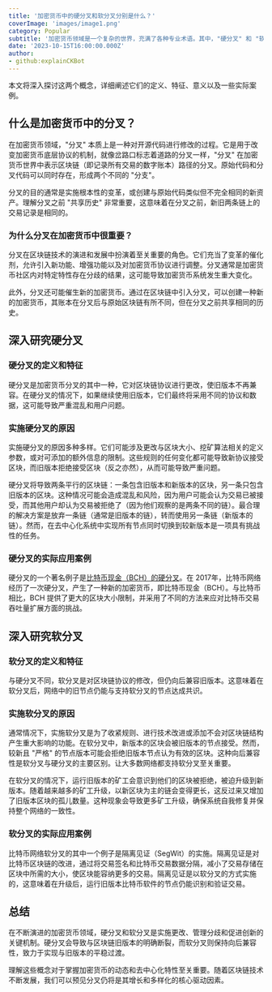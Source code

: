 ```yaml
---
title: '加密货币中的硬分叉和软分叉分别是什么？'
coverImage: 'images/image1.png'
category: Popular
subtitle: '加密货币领域是一个复杂的世界，充满了各种专业术语。其中，"硬分叉" 和 "软分叉" 是两个关键概念，它们在加密货币的发展过程中扮演着重要的角色。'
date: '2023-10-15T16:00:00.000Z'
author: 
- github:explainCKBot
---
```


本文将深入探讨这两个概念，详细阐述它们的定义、特征、意义以及一些实际案例。



## 什么是加密货币中的分叉？

在加密货币领域，"分叉" 本质上是一种对开源代码进行修改的过程。它是用于改变加密货币底层协议的机制，就像岔路口标志着道路的分叉一样，"分叉" 在加密货币世界中表示区块链（即记录所有交易的数字账本）路径的分叉。原始代码和分叉代码可以同时存在，形成两个不同的 "分支"。

分叉的目的通常是实施根本性的变革，或创建与原始代码类似但不完全相同的新资产。理解分叉之前 "共享历史" 非常重要，这意味着在分叉之前，新旧两条链上的交易记录是相同的。

### 为什么分叉在加密货币中很重要？

分叉在区块链技术的演进和发展中扮演着至关重要的角色。它们充当了变革的催化剂，允许引入新功能、增强功能以及对加密货币协议进行调整。分叉通常是加密货币社区内对特定特性存在分歧的结果，这可能导致加密货币系统发生重大变化。

此外，分叉还可能催生新的加密货币。通过在区块链中引入分叉，可以创建一种新的加密货币，其账本在分叉后与原始区块链有所不同，但在分叉之前共享相同的历史。




## 深入研究硬分叉


### 硬分叉的定义和特征

硬分叉是加密货币分叉的其中一种，它对区块链协议进行更改，使旧版本不再兼容。在硬分叉的情况下，如果继续使用旧版本，它们最终将采用不同的协议和数据，这可能导致严重混乱和用户问题。


### 实施硬分叉的原因

实施硬分叉的原因多种多样。它们可能涉及更改与区块大小、挖矿算法相关的定义参数，或对可添加的额外信息的限制。这些规则的任何变化都可能导致新协议接受区块，而旧版本拒绝接受区块（反之亦然），从而可能导致严重问题。

硬分叉将导致两条平行的区块链：一条包含旧版本和新版本的区块，另一条只包含旧版本的区块。这种情况可能会造成混乱和风险，因为用户可能会认为交易已被接受，而其他用户却认为交易被拒绝了（因为他们观察的是两条不同的链）。最合理的解决方案是放弃一条链（通常是旧版本的链），转而使用另一条链（新版本的链）。然而，在去中心化系统中实现所有节点同时切换到较新版本是一项具有挑战性的任务。


### 硬分叉的实际应用案例

硬分叉的一个著名例子是[比特币现金（BCH）的硬分叉](https://www.theverge.com/2017/8/1/16075276/bitcoin-cash-hard-fork-coinbase)。在 2017年，比特币网络经历了一次硬分叉，产生了一种新的加密货币，即比特币现金（BCH）。与比特币相比，BCH 提供了更大的区块大小限制，并采用了不同的方法来应对比特币交易吞吐量扩展方面的挑战。



## 深入研究软分叉


### 软分叉的定义和特征

与硬分叉不同，软分叉是对区块链协议的修改，但仍向后兼容旧版本。这意味着在软分叉后，网络中的旧节点仍能与支持软分叉的节点达成共识。


### 实施软分叉的原因

通常情况下，实施软分叉是为了收紧规则、进行技术改进或添加不会对区块链结构产生重大影响的功能。在软分叉中，新版本的区块会被旧版本的节点接受。然而，较新且 "严格" 的节点版本可能会拒绝旧版本节点认为有效的区块。这种向后兼容性是软分叉与硬分叉的主要区别。让大多数网络都支持软分叉至关重要。

在软分叉的情况下，运行旧版本的矿工会意识到他们的区块被拒绝，被迫升级到新版本。随着越来越多的矿工升级，以新区块为主的链会变得更长，这反过来又增加了旧版本区块的孤儿数量。这种现象会导致更多矿工升级，确保系统自我修复并保持整个网络的一致性。


### 软分叉的实际应用案例

比特币网络软分叉的其中一个例子是隔离见证（SegWit）的实施。隔离见证是对比特币区块链的改进，通过将交易签名和比特币交易数据分隔，减小了交易存储在区块中所需的大小，使区块能容纳更多的交易。隔离见证是以软分叉的方式实施的，这意味着在升级后，运行旧版本比特币软件的节点仍能识别和验证交易。




## 总结

在不断演进的加密货币领域，硬分叉和软分叉是实施更改、管理分歧和促进创新的关键机制。硬分叉会导致与区块链旧版本的明确断裂，而软分叉则保持向后兼容性，致力于实现与旧版本的平稳过渡。

理解这些概念对于掌握加密货币的动态和去中心化特性至关重要。随着区块链技术不断发展，我们可以预见分叉仍将是其增长和多样化的核心驱动因素。











